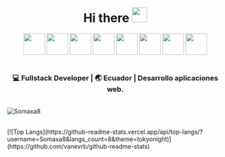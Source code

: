 <div align="center">
<h1> Hi there <img src="https://media.giphy.com/media/hvRJCLFzcasrR4ia7z/giphy.gif" width="35px"></h1>
</div>

<div align="center">
<code><a href="https://git-scm.com/" target="_blank"><img height="50" src="https://www.vectorlogo.zone/logos/git-scm/git-scm-ar21.svg"></a></code>
<code><a href="https://www.centos.org" target="_blank"><img height="50" src="https://www.vectorlogo.zone/logos/linux/linux-ar21.svg"></a></code>
<code><a href="https://www.mysql.com/" target="_blank"><img height="50" src="https://www.vectorlogo.zone/logos/mysql/mysql-ar21.svg"></a></code>
<code><a href="https://www.typescriptlang.org" target="_blank"><img height="50" src="https://www.vectorlogo.zone/logos/typescriptlang/typescriptlang-ar21.svg"></a></code>
<code><a href="https://vuejs.org" target="_blank"><img height="50" src="https://www.vectorlogo.zone/logos/vuejs/vuejs-ar21.svg"></a></code>
<code><a href="https://www.oracle.com/es/java/" target="_blank"><img height="50" src="https://www.vectorlogo.zone/logos/java/java-ar21.svg"></a></code>
<code><a href="https://kotlinlang.org" target="_blank"><img height="50" src="https://www.vectorlogo.zone/logos/kotlinlang/kotlinlang-ar21.svg"></a></code>
<code><a href="https://spring.io/projects/spring-boot" target="_blank"><img height="50" src="https://www.vectorlogo.zone/logos/springio/springio-ar21.svg"></a></code>
</div>
	
<br>

<div align="center">
<h3>💻 Fullstack Developer | 🌏 Ecuador | Desarrollo aplicaciones web.</h3>
</div>

<div>
<p>
<br>
<img src=https://github-readme-stats.vercel.app/api?username=Somaxa8&show_icons=true&theme=tokyonight alt=Somaxa8 />
</p>
	
<br>
[![Top Langs](https://github-readme-stats.vercel.app/api/top-langs/?username=Somaxa8&langs_count=8&theme=tokyonight)](https://github.com/vanevrb/github-readme-stats)

</div>
